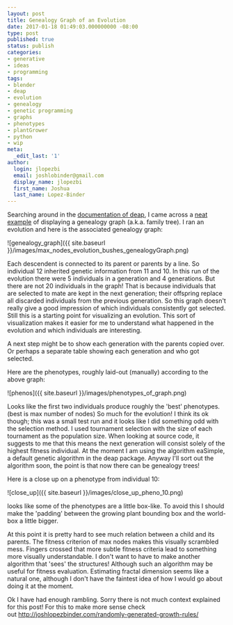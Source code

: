 ```yaml
---
layout: post
title: Genealogy Graph of an Evolution
date: 2017-01-18 01:49:03.000000000 -08:00
type: post
published: true
status: publish
categories:
- generative
- ideas
- programming
tags:
- blender
- deap
- evolution
- genealogy
- genetic programming
- graphs
- phenotypes
- plantGrower
- python
- wip
meta:
  _edit_last: '1'
author:
  login: jlopezbi
  email: joshlobinder@gmail.com
  display_name: jlopezbi
  first_name: Joshua
  last_name: Lopez-Binder
---
```

<p>Searching around in the <a href="http://deap.readthedocs.io/en/master/">documentation of deap</a>, I came across a <a href="http://deap.readthedocs.io/en/master/api/tools.html#history">neat example</a> of displaying a genealogy graph (a.k.a. family tree). I ran an evolution and here is the associated genealogy graph:</p>

![genealogy_graph]({{ site.baseurl }}/images/max_nodes_evolution_bushes_genealogyGraph.png)

<p>Each descendent is connected to its parent or parents by a line. So individual 12 inherited genetic information from 11 and 10. In this run of the evolution there were 5 individuals in a generation and 4 generations. But there are not 20 individuals in the graph! That is because individuals that are selected to mate are kept in the next generation; their offspring replace all discarded individuals from the previous generation. So this graph doesn't really give a good impression of which individuals consistently got selected. Still this is a starting point for visualizing an evolution. This sort of visualization makes it easier for me to understand what happened in the evolution and which individuals are interesting.</p>

<p>A next step might be to show each generation with the parents copied over. Or perhaps a separate table showing each generation and who got selected.</p>
<p>Here are the phenotypes, roughly laid-out (manually) according to the above graph:</p>

![phenos]({{ site.baseurl }}/images/phenotypes_of_graph.png)

<p>Looks like the first two individuals produce roughly the 'best' phenotypes. (best is max number of nodes) So much for the evolution! I think its ok though; this was a small test run and it looks like I did something odd with the selection method. I used tournament selection with the size of each tournament as the population size. When looking at source code, it suggests to me that this means the next generation will consist solely of the highest fitness individual. At the moment I am using the algorithm eaSimple, a default genetic algorithm in the deap package. Anyway I'll sort out the algorithm soon, the point is that now there can be genealogy trees!</p>

<p>Here is a close up on a phenotype from individual 10:</p>

![close_up]({{ site.baseurl }}/images/close_up_pheno_10.png)

<p>looks like some of the phenotypes are a little box-like. To avoid this I should make the 'padding' between the growing plant bounding box and the world-box a little bigger.</p>

<p>At this point it is pretty hard to see much relation between a child and its parents. The fitness criterion of max nodes makes this visually scrambled mess. Fingers crossed that more subtle fitness criteria lead to something more visually understandable. I don't want to have to make another algorithm that 'sees' the structures! Although such an algorithm may be useful for fitness evaluation. Estimating fractal dimension seems like a natural one, although I don't have the faintest idea of how I would go about doing it at the moment.</p>

<p>Ok I have had enough rambling. Sorry there is not much context explained for this post! For this to make more sense check out <a href="http://joshlopezbinder.com/randomly-generated-growth-rules/">http://joshlopezbinder.com/randomly-generated-growth-rules/</a></p>
